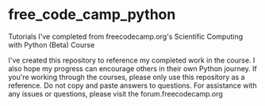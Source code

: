# free_code_camp_python
Tutorials I've completed from freecodecamp.org's Scientific Computing with Python (Beta) Course 

I've created this repository to reference my completed work in the course. I also hope my progress can encourage others in their own Python journey.
If you're working through the courses, please only use this repository as a reference. Do not copy and paste answers to questions.
For assistance with any issues or questions, please visit the forum.freecodecamp.org
